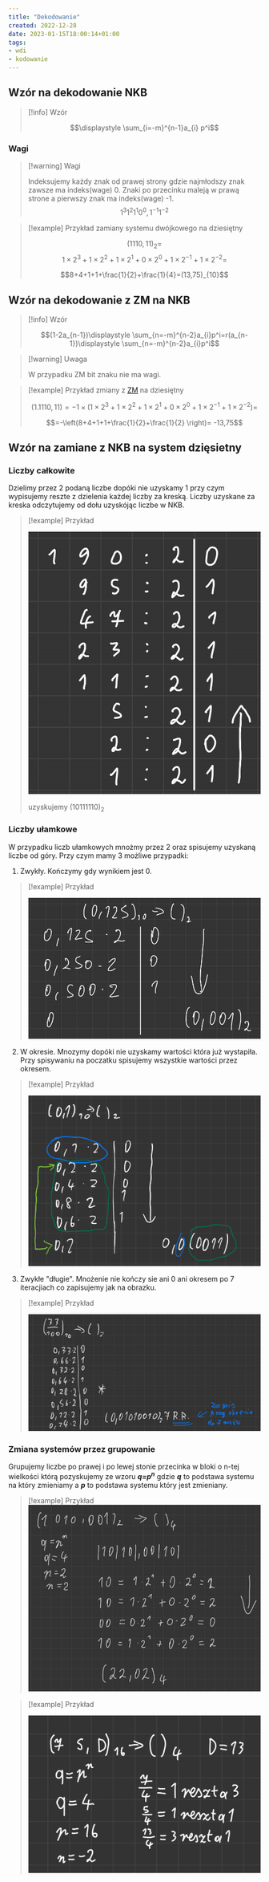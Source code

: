 ```yaml
---
title: "Dekodowanie"
created: 2022-12-28
date: 2023-01-15T18:00:14+01:00
tags:
- wdi
- kodowanie
---
```


## Wzór na dekodowanie NKB

>[!info] Wzór
>
>$$\displaystyle \sum_{i=-m}^{n-1}a_{i} p^i$$

### Wagi

>[!warning] Wagi
>
>Indeksujemy każdy znak od prawej strony gdzie najmłodszy znak zawsze ma indeks(wage) 0.
Znaki po przecinku maleją w prawą strone a pierwszy znak ma indeks(wage) -1.
$$1^3 1^2 1^1 0^0 ,1^{-1} 1^{-2}$$

>[!example] Przykład zamiany systemu dwójkowego na dziesiętny
>
>$$(1110,11)_{2}=$$ $$1\times2^3+1\times2^2+1\times2^1+0\times2^0+1\times2^{-1}+1\times2^{-2}=$$
>
>$$8+4+1+1+\frac{1}{2}+\frac{1}{4}=(13,75)_{10}$$


## Wzór na dekodowanie z ZM na NKB

>[!info] Wzór
>
>$$(1-2a_{n-1})\displaystyle \sum_{n=-m}^{n-2}a_{i}p^i=r(a_{n-1})\displaystyle \sum_{n=-m}^{n-2}a_{i}p^i$$

>[!warning] Uwaga
>
>W przypadku ZM bit znaku nie ma wagi.

>[!example] Przykład zmiany z [ZM](I%20semestr/Wdi/Zagadnienia/ZM.md) na dziesiętny
>
>$$(1.1110,11)=-1\times(1\times2^3+1\times2^2+1\times2^1+0\times2^0+1\times2^{-1}+1\times2^{-2})=$$
>
>$$=-\left(8+4+1+1+\frac{1}{2}+\frac{1}{2} \right)= -13,75$$

## Wzór na zamiane z NKB na system dzięsietny

### Liczby całkowite
Dzielimy przez 2 podaną liczbe dopóki nie uzyskamy 1 przy czym wypisujemy reszte z dzielenia każdej liczby za kreską. Liczby uzyskane za kreska odczytujemy od dołu uzyskójąc liczbe w NKB.

>[!example] Przykład
>
>![](Pasted%20image%2020230115175912.png)
>
>uzyskujemy (10111110)<sub>2</sub>

### Liczby ułamkowe
W przypadku liczb ułamkowych mnożmy przez 2 oraz spisujemy uzyskaną liczbe od góry. Przy czym mamy 3 możliwe przypadki:

1. Zwykły. Kończymy gdy wynikiem jest 0.

>[!example] Przykład
>
>![](Pasted%20image%2020221227203907.png)



2. W okresie. Mnozymy dopóki nie uzyskamy wartości która już wystapiła. Przy spisywaniu na poczatku spisujemy wszystkie wartości przez okresem.

>[!example] Przykład
>
>![](Pasted%20image%2020221227203332.png)




3. Zwykłe "długie". Mnożenie nie kończy sie ani 0 ani okresem po 7 iteracjiach co zapisujemy jak na obrazku.

>[!example] Przykład
>
>![](Pasted%20image%2020221227204246.png)

### Zmiana systemów przez grupowanie 
Grupujemy liczbe po prawej i po lewej stonie przecinka w bloki o n-tej wielkości którą pozyskujemy ze wzoru ***q=p<sup>n</sup>*** gdzie ***q*** to podstawa systemu na który zmieniamy a ***p*** to podstawa systemu który jest zmieniany.

>[!example] Przykład
![](Pasted%20image%2020221227223830.png)

>[!example] Przykład
>
>![](Pasted%20image%2020230103210805.png)








